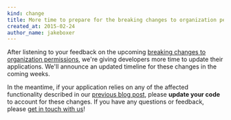 ```yaml
---
kind: change
title: More time to prepare for the breaking changes to organization permissions
created_at: 2015-02-24
author_name: jakeboxer
---
```


After listening to your feedback on the upcoming [breaking changes to organization permissions][org-permissions-preview], we're giving developers more time to update their applications. We'll announce an updated timeline for these changes in the coming weeks.

In the meantime, if your application relies on any of the affected functionality described in our [previous blog post][org-permissions-preview], please **update your code** to account for these changes. If you have any questions or feedback, please [get in touch with us][contact]!

[org-permissions-preview]: /changes/2014-12-08-organization-permissions-api-preview/
[contact]: https://github.com/contact?form[subject]=Organization+Permissions+API
